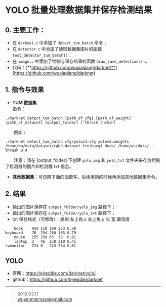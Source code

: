# YOLO 批量处理数据集并保存检测结果
## 0. 主要工作：
+ 在 `darknet.c` 中添加了 `detect_tum_batch` 命令；
+ 在 `detector.c` 中添加了读取数据集图片的函数 `test_detector_tum_batch()`；
+ 在 `image.c` 中添加了绘制与保存结果的函数 `draw_save_detections()`。
+ 代码：[**https://github.com/wuxiaolang/darknet**](https://github.com/wuxiaolang/darknet)

## 1. 指令与效果
+ **TUM 数据集**    
指令：
```
./darknet detect_tum_batch [path_of_cfg] [path_of_weight] [path_of_dataset] [output_folder] [-thresh thresh]
```
&emsp;&emsp;例如：
```
./darknet detect_tum_batch cfg/yolov3.cfg yolov3.weights /home/wu/data/dataset/rgbd_dataset_freiburg1_desk/ /home/wu/data/ -thresh 0.4
```
&emsp;&emsp;注意：请在 [output_folder] 下创建 `yolo_img` 和 `yolo_txt` 文件夹来存放绘制了检测框的图片和检测框 txt 信息。

+ **其他数据集**：可仿照下面的函数写，后续用到的时候再添加其他数据集命令。

## 2. 结果
+ 输出的图片保存在 `output_folder/yolo_img` 路径下；
+ 输出的图片保存在 `output_folder/yolo_txt` 路径下；
+ txt 保存格式（可修改）：类别  左上角.x 左上角.y 长 宽 置信度
```
    book	450	110	189	253	0.50
keyboard	70	294	260	185	0.79
    mouse	255	258	63	38	0.81
    laptop	3	46	238	310	0.41
tvmonitor	224	0	243	234	0.61
```
## YOLO
+ 官网：https://pjreddie.com/darknet/yolo/
+ github：https://github.com/pjreddie/darknet

---
> 2019.03.11    
wuyanminmax@gmail.com
